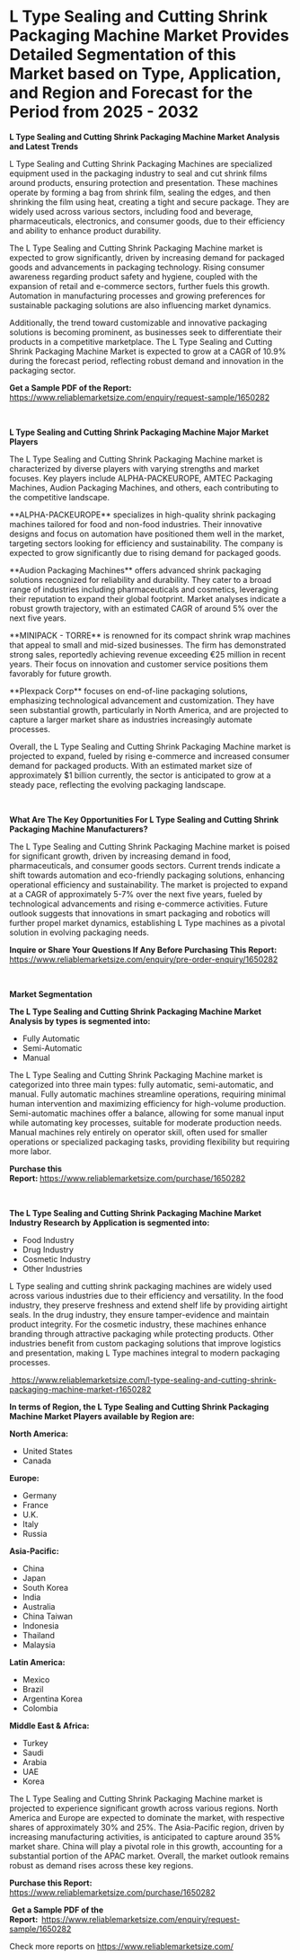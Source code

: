 <p><h1>L Type Sealing and Cutting Shrink Packaging Machine Market Provides Detailed Segmentation of this Market based on Type, Application, and Region and Forecast for the Period from 2025 - 2032</h1></p><p><strong>L Type Sealing and Cutting Shrink Packaging Machine Market Analysis and Latest Trends</strong></p>
<p><p>L Type Sealing and Cutting Shrink Packaging Machines are specialized equipment used in the packaging industry to seal and cut shrink films around products, ensuring protection and presentation. These machines operate by forming a bag from shrink film, sealing the edges, and then shrinking the film using heat, creating a tight and secure package. They are widely used across various sectors, including food and beverage, pharmaceuticals, electronics, and consumer goods, due to their efficiency and ability to enhance product durability.</p><p>The L Type Sealing and Cutting Shrink Packaging Machine market is expected to grow significantly, driven by increasing demand for packaged goods and advancements in packaging technology. Rising consumer awareness regarding product safety and hygiene, coupled with the expansion of retail and e-commerce sectors, further fuels this growth. Automation in manufacturing processes and growing preferences for sustainable packaging solutions are also influencing market dynamics. </p><p>Additionally, the trend toward customizable and innovative packaging solutions is becoming prominent, as businesses seek to differentiate their products in a competitive marketplace. The L Type Sealing and Cutting Shrink Packaging Machine Market is expected to grow at a CAGR of 10.9% during the forecast period, reflecting robust demand and innovation in the packaging sector.</p></p>
<p><strong>Get a Sample PDF of the Report:&nbsp;</strong> <a href="https://www.reliablemarketsize.com/enquiry/request-sample/1650282?utm_campaign=2337&utm_medium=2&utm_source=Github&utm_content=ia&utm_term=11042025&utm_id=l-type-sealing-and-cutting-shrink-packaging-machine">https://www.reliablemarketsize.com/enquiry/request-sample/1650282</a></p>
<p>&nbsp;</p>
<p><strong>L Type Sealing and Cutting Shrink Packaging Machine Major Market Players</strong></p>
<p><p>The L Type Sealing and Cutting Shrink Packaging Machine market is characterized by diverse players with varying strengths and market focuses. Key players include ALPHA-PACKEUROPE, AMTEC Packaging Machines, Audion Packaging Machines, and others, each contributing to the competitive landscape.</p><p>**ALPHA-PACKEUROPE** specializes in high-quality shrink packaging machines tailored for food and non-food industries. Their innovative designs and focus on automation have positioned them well in the market, targeting sectors looking for efficiency and sustainability. The company is expected to grow significantly due to rising demand for packaged goods.</p><p>**Audion Packaging Machines** offers advanced shrink packaging solutions recognized for reliability and durability. They cater to a broad range of industries including pharmaceuticals and cosmetics, leveraging their reputation to expand their global footprint. Market analyses indicate a robust growth trajectory, with an estimated CAGR of around 5% over the next five years.</p><p>**MINIPACK - TORRE** is renowned for its compact shrink wrap machines that appeal to small and mid-sized businesses. The firm has demonstrated strong sales, reportedly achieving revenue exceeding €25 million in recent years. Their focus on innovation and customer service positions them favorably for future growth.</p><p>**Plexpack Corp** focuses on end-of-line packaging solutions, emphasizing technological advancement and customization. They have seen substantial growth, particularly in North America, and are projected to capture a larger market share as industries increasingly automate processes.</p><p>Overall, the L Type Sealing and Cutting Shrink Packaging Machine market is projected to expand, fueled by rising e-commerce and increased consumer demand for packaged products. With an estimated market size of approximately $1 billion currently, the sector is anticipated to grow at a steady pace, reflecting the evolving packaging landscape.</p></p>
<p>&nbsp;</p>
<p><strong>What Are The Key Opportunities For L Type Sealing and Cutting Shrink Packaging Machine Manufacturers?</strong></p>
<p><p>The L Type Sealing and Cutting Shrink Packaging Machine market is poised for significant growth, driven by increasing demand in food, pharmaceuticals, and consumer goods sectors. Current trends indicate a shift towards automation and eco-friendly packaging solutions, enhancing operational efficiency and sustainability. The market is projected to expand at a CAGR of approximately 5-7% over the next five years, fueled by technological advancements and rising e-commerce activities. Future outlook suggests that innovations in smart packaging and robotics will further propel market dynamics, establishing L Type machines as a pivotal solution in evolving packaging needs.</p></p>
<p><strong>Inquire or Share Your Questions If Any Before Purchasing This Report:</strong> <a href="https://www.reliablemarketsize.com/enquiry/pre-order-enquiry/1650282?utm_campaign=2337&utm_medium=2&utm_source=Github&utm_content=ia&utm_term=11042025&utm_id=l-type-sealing-and-cutting-shrink-packaging-machine">https://www.reliablemarketsize.com/enquiry/pre-order-enquiry/1650282</a></p>
<p>&nbsp;</p>
<p><strong>Market Segmentation</strong></p>
<p><strong>The L Type Sealing and Cutting Shrink Packaging Machine Market Analysis by types is segmented into:</strong></p>
<p><ul><li>Fully Automatic</li><li>Semi-Automatic</li><li>Manual</li></ul></p>
<p><p>The L Type Sealing and Cutting Shrink Packaging Machine market is categorized into three main types: fully automatic, semi-automatic, and manual. Fully automatic machines streamline operations, requiring minimal human intervention and maximizing efficiency for high-volume production. Semi-automatic machines offer a balance, allowing for some manual input while automating key processes, suitable for moderate production needs. Manual machines rely entirely on operator skill, often used for smaller operations or specialized packaging tasks, providing flexibility but requiring more labor.</p></p>
<p><strong>Purchase this Report:&nbsp;</strong><a href="https://www.reliablemarketsize.com/purchase/1650282?utm_campaign=2337&utm_medium=2&utm_source=Github&utm_content=ia&utm_term=11042025&utm_id=l-type-sealing-and-cutting-shrink-packaging-machine">https://www.reliablemarketsize.com/purchase/1650282</a></p>
<p>&nbsp;</p>
<p><strong>The L Type Sealing and Cutting Shrink Packaging Machine Market Industry Research by Application is segmented into:</strong></p>
<p><ul><li>Food Industry</li><li>Drug Industry</li><li>Cosmetic Industry</li><li>Other Industries</li></ul></p>
<p><p>L Type sealing and cutting shrink packaging machines are widely used across various industries due to their efficiency and versatility. In the food industry, they preserve freshness and extend shelf life by providing airtight seals. In the drug industry, they ensure tamper-evidence and maintain product integrity. For the cosmetic industry, these machines enhance branding through attractive packaging while protecting products. Other industries benefit from custom packaging solutions that improve logistics and presentation, making L Type machines integral to modern packaging processes.</p></p>
<p><a href="https://www.reliablemarketsize.com/l-type-sealing-and-cutting-shrink-packaging-machine-market-r1650282?utm_campaign=2337&utm_medium=2&utm_source=Github&utm_content=ia&utm_term=11042025&utm_id=l-type-sealing-and-cutting-shrink-packaging-machine">&nbsp;https://www.reliablemarketsize.com/l-type-sealing-and-cutting-shrink-packaging-machine-market-r1650282</a></p>
<p><strong>In terms of Region, the L Type Sealing and Cutting Shrink Packaging Machine Market Players available by Region are:</strong></p>
<p>
    <p> <strong> North America: </strong>
        <ul>
            <li>United States</li>
            <li>Canada</li>
        </ul>
        </p> 
    <p> <strong> Europe: </strong>
        <ul>
            <li>Germany</li>
            <li>France</li>
            <li>U.K.</li>
            <li>Italy</li>
            <li>Russia</li>
        </ul>
        </p> 
    <p> <strong> Asia-Pacific: </strong>
        <ul>
            <li>China</li>
            <li>Japan</li>
            <li>South Korea</li>
            <li>India</li>
            <li>Australia</li>
            <li>China Taiwan</li>
            <li>Indonesia</li>
            <li>Thailand</li>
            <li>Malaysia</li>
        </ul>
        </p> 
    <p> <strong> Latin America: </strong>
        <ul>
            <li>Mexico</li>
            <li>Brazil</li>
            <li>Argentina Korea</li>
            <li>Colombia</li>
        </ul>
        </p> 
    <p> <strong> Middle East & Africa: </strong>
        <ul>
            <li>Turkey</li>
            <li>Saudi</li>
            <li>Arabia</li>
            <li>UAE</li>
            <li>Korea</li>
        </ul>
    </p>
    </p>
<p><p>The L Type Sealing and Cutting Shrink Packaging Machine market is projected to experience significant growth across various regions. North America and Europe are expected to dominate the market, with respective shares of approximately 30% and 25%. The Asia-Pacific region, driven by increasing manufacturing activities, is anticipated to capture around 35% market share. China will play a pivotal role in this growth, accounting for a substantial portion of the APAC market. Overall, the market outlook remains robust as demand rises across these key regions.</p></p>
<p><strong>Purchase this Report: </strong><a href="https://www.reliablemarketsize.com/purchase/1650282?utm_campaign=2337&utm_medium=2&utm_source=Github&utm_content=ia&utm_term=11042025&utm_id=l-type-sealing-and-cutting-shrink-packaging-machine">https://www.reliablemarketsize.com/purchase/1650282</a></p>
<p>&nbsp;<strong>Get a Sample PDF of the Report:&nbsp;&nbsp;</strong><a href="https://www.reliablemarketsize.com/enquiry/request-sample/1650282?utm_campaign=2337&utm_medium=2&utm_source=Github&utm_content=ia&utm_term=11042025&utm_id=l-type-sealing-and-cutting-shrink-packaging-machine">https://www.reliablemarketsize.com/enquiry/request-sample/1650282</a></p>
<p><strong></strong></p>
<p>Check more reports on <a href="https://www.reliablemarketsize.com/?utm_campaign=2337&utm_medium=2&utm_source=Github&utm_content=ia&utm_term=11042025&utm_id=l-type-sealing-and-cutting-shrink-packaging-machine">https://www.reliablemarketsize.com/</a></p>